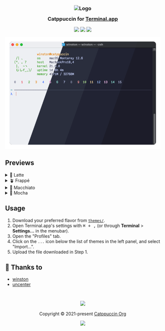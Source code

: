 <h3 align="center">
	<img src="https://raw.githubusercontent.com/catppuccin/catppuccin/main/assets/logos/exports/1544x1544_circle.png" width="100" alt="Logo"/><br/>
	<img src="https://raw.githubusercontent.com/catppuccin/catppuccin/main/assets/misc/transparent.png" height="30" width="0px"/>
	Catppuccin for <a href="https://support.apple.com/guide/terminal/welcome/mac">Terminal.app</a>
	<img src="https://raw.githubusercontent.com/catppuccin/catppuccin/main/assets/misc/transparent.png" height="30" width="0px"/>
</h3>

<p align="center">
	<a href="https://github.com/catppuccin/Terminal.app/stargazers"><img src="https://img.shields.io/github/stars/catppuccin/Terminal.app?colorA=363a4f&colorB=b7bdf8&style=for-the-badge"></a>
	<a href="https://github.com/catppuccin/Terminal.app/issues"><img src="https://img.shields.io/github/issues/catppuccin/Terminal.app?colorA=363a4f&colorB=f5a97f&style=for-the-badge"></a>
	<a href="https://github.com/catppuccin/Terminal.app/contributors"><img src="https://img.shields.io/github/contributors/catppuccin/Terminal.app?colorA=363a4f&colorB=a6da95&style=for-the-badge"></a>
</p>

<p align="center">
	<img src="assets/preview.webp"/>
</p>

## Previews

<details>
<summary>🌻 Latte</summary>
<img src="assets/latte.webp"/>
</details>
<details>
<summary>🪴 Frappé</summary>
<img src="assets/frappe.webp"/>
</details>
<details>
<summary>🌺 Macchiato</summary>
<img src="assets/macchiato.webp"/>
</details>
<details>
<summary>🌿 Mocha</summary>
<img src="assets/mocha.webp"/>
</details>

## Usage

1. Download your preferred flavor from [`themes/`](./themes/).
2. Open Terminal.app's settings with <kbd>⌘ + ,</kbd> (or through **Terminal** > **Settings...** in the menubar).
3. Open the "Profiles" tab.
4. Click on the `...` icon below the list of themes in the left panel, and select "Import...".
5. Upload the file downloaded in Step 1.

## 💝 Thanks to

- [winston](https://github.com/nekowinston)
- [uncenter](https://github.com/uncenter)

&nbsp;

<p align="center">
	<img src="https://raw.githubusercontent.com/catppuccin/catppuccin/main/assets/footers/gray0_ctp_on_line.svg?sanitize=true" />
</p>

<p align="center">
	Copyright &copy; 2021-present <a href="https://github.com/catppuccin" target="_blank">Catppuccin Org</a>
</p>

<p align="center">
	<a href="https://github.com/catppuccin/catppuccin/blob/main/LICENSE"><img src="https://img.shields.io/static/v1.svg?style=for-the-badge&label=License&message=MIT&logoColor=d9e0ee&colorA=363a4f&colorB=b7bdf8"/></a>
</p>
